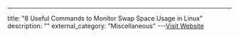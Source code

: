 ---
title: "8 Useful Commands to Monitor Swap Space Usage in Linux"
description: ""
external_category: "Miscellaneous"
---[Visit Website](https://www.tecmint.com/commands-to-monitor-swap-space-usage-in-linux/)

